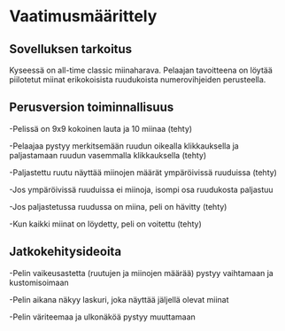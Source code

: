 # Vaatimusmäärittely
## Sovelluksen tarkoitus
Kyseessä on all-time classic miinaharava. Pelaajan tavoitteena on löytää piilotetut miinat erikokoisista ruudukoista numerovihjeiden perusteella.
## Perusversion toiminnallisuus
-Pelissä on 9x9 kokoinen lauta ja 10 miinaa (tehty)

-Pelaajaa pystyy merkitsemään ruudun oikealla klikkauksella ja paljastamaan ruudun vasemmalla klikkauksella (tehty)

-Paljastettu ruutu näyttää miinojen määrät ympäröivissä ruuduissa (tehty)

-Jos ympäröivissä ruuduissa ei miinoja, isompi osa ruudukosta paljastuu

-Jos paljastetussa ruudussa on miina, peli on hävitty (tehty)

-Kun kaikki miinat on löydetty, peli on voitettu (tehty)
## Jatkokehitysideoita
-Pelin vaikeusastetta (ruutujen ja miinojen määrää) pystyy vaihtamaan ja kustomisoimaan

-Pelin aikana näkyy laskuri, joka näyttää jäljellä olevat miinat

-Pelin väriteemaa ja ulkonäköä pystyy muuttamaan
